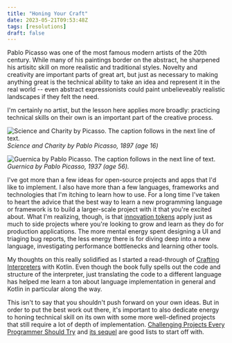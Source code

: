 ```yaml
---
title: "Honing Your Craft"
date: 2023-05-21T09:53:48Z
tags: [resolutions]
draft: false
---
```


Pablo Picasso was one of the most famous modern artists of the 20th century. While many of his paintings border on the abstract, he sharpened his artisitc skill on more realistic and traditional styles. Novelty and creativity are important parts of great art, but just as necessary to making anything great is the technical ability to take an idea and represent it in the real world -- even abstract expressionists could paint unbelieveably realistic landscapes if they felt the need.

I'm certainly no artist, but the lesson here applies more broadly: practicing technical skills on their own is an important part of the creative process.

<!--more-->

![Science and Charity by Picasso. The caption follows in the next line of text.](/blog/images/picasso_science-and-charity.jpg) _*Science and Charity* by Pablo Picasso, 1897 (age 16)_

![Guernica by Pablo Picasso. The caption follows in the next line of text.](/blog/images/picasso_guernica.jpg) _*Guernica* by Pablo Picasso, 1937 (age 56)._

I've got more than a few ideas for open-source projects and apps that I'd like to implement. I also have more than a few languages, frameworks and technologies that I'm itching to learn how to use. For a long time I've taken to heart the advice that the best way to learn a new programming language or framework is to build a larger-scale project with it that you're excited about. What I'm realizing, though, is that [innovation tokens](https://mcfunley.com/choose-boring-technology) apply just as much to side projects where you're looking to grow and learn as they do for production applications. The more mental energy spent designing a UI and triaging bug reports, the less energy there is for diving deep into a new language, investigating performance bottlenecks and learning other tools.

My thoughts on this really solidified as I started a read-through of [Crafting Interpreters](http://craftinginterpreters.com/) with Kotlin. Even though the book fully spells out the code and structure of the interpreter, just translating the code to a different language has helped me learn a ton about language implementation in general and Kotlin in particular along the way.

This isn't to say that you shouldn't push forward on your own ideas. But in order to put the best work out there, it's important to also dedicate energy to honing technical skill on its own with some more well-defined projects that still require a lot of depth of implementation. [Challenging Projects Every Programmer Should Try](https://austinhenley.com/blog/challengingprojects.html) and [its sequel](https://austinhenley.com/blog/morechallengingprojects.html) are good lists to start off with.

